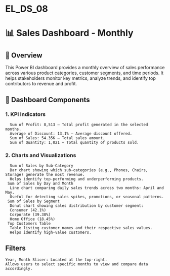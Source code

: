 # EL_DS_08
# 📊 Sales Dashboard - Monthly
## 📝 Overview
This Power BI dashboard provides a monthly overview of sales performance across various product categories, customer segments, and time periods. It helps stakeholders monitor key metrics, analyze trends, and identify top contributors to revenue and profit.

## 📂 Dashboard Components
### 1. KPI Indicators
      Sum of Profit: 8,513 – Total profit generated in the selected months.
      Average of Discount: 13.1% – Average discount offered.
      Sum of Sales: 54.35K – Total sales amount.
      Sum of Quantity: 1,021 – Total quantity of products sold.
### 2. Charts and Visualizations
      Sum of Sales by Sub-Category
      Bar chart showing which sub-categories (e.g., Phones, Chairs, Storage) generate the most revenue.
      Helps identify top-performing and underperforming products.
     Sum of Sales by Day and Month
      Line chart comparing daily sales trends across two months: April and May.
      Useful for detecting sales spikes, promotions, or seasonal patterns.
     Sum of Sales by Segment
      Donut chart showing sales distribution by customer segment:
      Consumer (42.1%)
      Corporate (39.38%)
      Home Office (18.45%)
     Top Customers Table
      Table listing customer names and their respective sales values.
      Helps identify high-value customers.
## Filters
    Year, Month Slicer: Located at the top-right.
    Allows users to select specific months to view and compare data accordingly.


